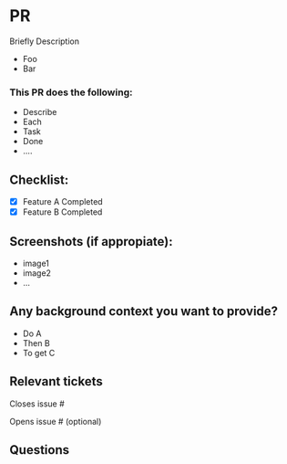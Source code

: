 # PR

Briefly Description

- Foo
- Bar

### This PR does the following:
- Describe
- Each
- Task
- Done
- ....

## Checklist:
- [x] Feature A Completed 
- [X] Feature B Completed

## Screenshots (if appropiate):

- image1
- image2
- ...

## Any background context you want to provide?

- Do A
- Then B
- To get C

## Relevant tickets

Closes issue #

Opens issue # (optional)

## Questions

